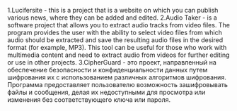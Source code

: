 1.Lucifersite - this is a project that is a website on which you can publish various news, where they can be added and edited.
2.Audio Taker - is a software project that allows you to extract audio tracks from video files. The program provides the user with the ability to select video files from which audio should be extracted and save the resulting audio files in the desired format (for example, MP3). This tool can be useful for those who work with multimedia content and need to extract audio from videos for further editing or use in other projects.
3.CipherGuard - это проект, направленный на обеспечение безопасности и конфиденциальности данных путем шифрования их с использованием различных алгоритмов шифрования. Программа предоставляет пользователю возможность зашифровывать файлы и сообщения, делая их недоступными для просмотра или изменения без соответствующего ключа или пароля.

